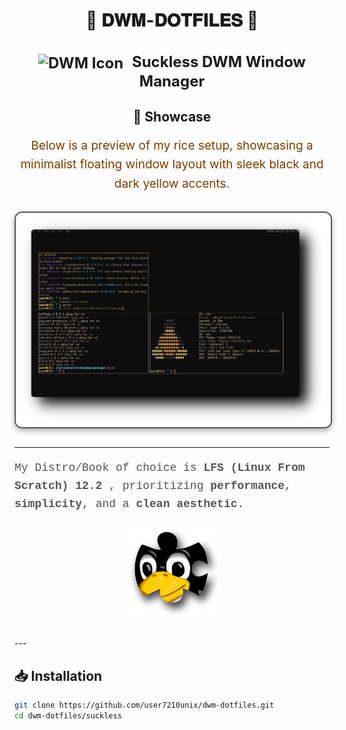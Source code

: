 <div align="center">
  <h1>🌟 <strong>𝐃𝐖𝐌-𝐃𝐎𝐓𝐅𝐈𝐋𝐄𝐒</strong> 🌟</h1>
</div>


<div align="center">
  <h2 style="font-size: 24px;">
    <strong> <a href="https://dwm.suckless.org/" style="text-decoration: none; color: inherit;">
      <img src="https://dwm.suckless.org/favicon.ico" alt="DWM Icon" style="vertical-align: middle; width: 24px; height: 24px; margin-right: 8px;">
      Suckless DWM Window Manager</a> 
    </strong>
  </h2>
</div>

<div align="center" style="margin: 30px 0;">
  <h2>🎨 Showcase</h2>
  <p style="font-size: 19px; line-height: 1.6; color: #7c3f00;">
    Below is a preview of my rice setup, showcasing a minimalist floating window layout with sleek black and dark yellow accents.
  </p>
  <img src="pictures/lfsnew.png" alt="Rice Setup Preview" width="600" style="display: block; margin: 29px auto; border: 2px solid #555; border-radius: 12px; box-shadow: 0 4px 10px rgba(0, 0, 0, 0.3);">
</div>

---
<p style="font-family: 'Courier New', monospace; font-size: 18px; line-height: 1.6; color: #555;">
  My Distro/Book of choice is <strong>LFS (Linux From Scratch) 12.2</strong>
  <a href="https://www.linuxfromscratch.org/lfs/view/stable/" target="_blank" style="text-decoration: none; color: inherit;">
  </a>, prioritizing <strong>performance</strong>, <strong>simplicity</strong>, and a <strong>clean aesthetic</strong>.
</p>

<div align="center">
  <img src="pictures/lfs.png" alt="LFS Logo" width="150" style="margin-bottom: 29px;">
</div>
---

## 📥 **Installation**

```bash
git clone https://github.com/user7210unix/dwm-dotfiles.git
cd dwm-dotfiles/suckless
